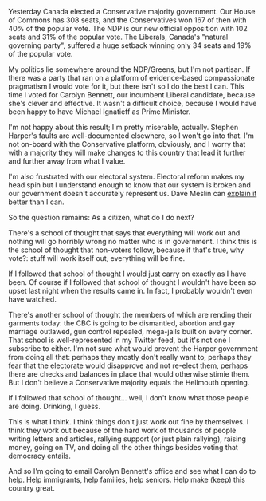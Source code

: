 <!--
.. title: Where We Stand and Where We're Going
.. date: 2011-05-03 14:21:51
.. author: Amy Brown
-->

Yesterday Canada elected a Conservative majority government. Our 
House of Commons has 308 seats, and the Conservatives won 167 of
then with 40% of the popular vote. The NDP is our new official
opposition with 102 seats and 31% of the popular vote. The Liberals,
Canada's "natural governing party", suffered a huge setback winning
only 34 seats and 19% of the popular vote.

My politics lie somewhere around the NDP/Greens, but I'm not partisan.
If there was a party that ran on a platform of evidence-based
compassionate pragmatism I would vote for it, but there isn't so I do
the best I can. This time I voted for Carolyn Bennett, our incumbent Liberal
candidate, because she's clever and effective. It wasn't a difficult
choice, because I would have been happy to have Michael Ignatieff as
Prime Minister.

I'm not happy about this result; I'm pretty miserable, actually. Stephen
Harper's faults are well-documented elsewhere, so I won't go into that.
I'm not on-board with the Conservative platform, obviously, and I worry that
with a majority they will make changes to this country that lead it further and
further away from what I value.

I'm also frustrated with our electoral system. Electoral reform
makes my head spin but I understand enough to know that our system is broken
and our government doesn't accurately represent us. Dave Meslin can
<a href="http://meslin.wordpress.com/2011/05/02/beyond_band-aids/">
explain it</a> better than I can.

So the question remains: As a citizen, what do I do next? 

There's a school of thought that says that everything will work out and nothing
will go horribly wrong no matter who is in government. I think this is the
school of thought that non-voters follow, because if that's true, why vote?:
stuff will work itself out, everything will be fine.

If I followed that school of thought I would just carry on exactly as I
have been. Of course if I followed that school of thought I wouldn't have
been so upset last night when the results came in. In fact, I probably
wouldn't even have watched.

There's another school of thought the members of which are rending their
garments today: the CBC is going to be dismantled, abortion and gay marriage
outlawed, gun control repealed, mega-jails built on every corner. That school
is well-represented in my Twitter feed, but it's not one I subscribe to either.
I'm not sure what would prevent the Harper government from doing all that:
perhaps they mostly don't really want to, perhaps they fear that the electorate
would disapprove and not re-elect them, perhaps there are checks and balances
in place that would otherwise stimie them.  But I don't believe a Conservative
majority equals the Hellmouth opening.

If I followed that school of thought... well, I don't know what those people
are doing. Drinking, I guess.

This is what I think. I think things don't just work out fine by themselves. I
think they work out because of the hard work of thousands of people writing
letters and articles, rallying support (or just plain rallying), raising money,
going on TV, and doing all the other things besides voting that democracy
entails. 

And so I'm going to email Carolyn Bennett's office and see what I can do
to help. Help immigrants, help families, help seniors. Help make (keep) this
country great.


